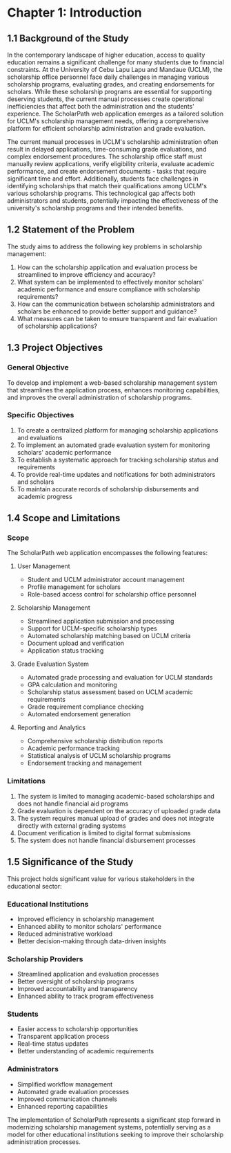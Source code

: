 # Chapter 1: Introduction

## 1.1 Background of the Study

In the contemporary landscape of higher education, access to quality education remains a significant challenge for many students due to financial constraints. At the University of Cebu Lapu Lapu and Mandaue (UCLM), the scholarship office personnel face daily challenges in managing various scholarship programs, evaluating grades, and creating endorsements for scholars. While these scholarship programs are essential for supporting deserving students, the current manual processes create operational inefficiencies that affect both the administration and the students' experience. The ScholarPath web application emerges as a tailored solution for UCLM's scholarship management needs, offering a comprehensive platform for efficient scholarship administration and grade evaluation.

The current manual processes in UCLM's scholarship administration often result in delayed applications, time-consuming grade evaluations, and complex endorsement procedures. The scholarship office staff must manually review applications, verify eligibility criteria, evaluate academic performance, and create endorsement documents - tasks that require significant time and effort. Additionally, students face challenges in identifying scholarships that match their qualifications among UCLM's various scholarship programs. This technological gap affects both administrators and students, potentially impacting the effectiveness of the university's scholarship programs and their intended benefits.

## 1.2 Statement of the Problem

The study aims to address the following key problems in scholarship management:

1. How can the scholarship application and evaluation process be streamlined to improve efficiency and accuracy?
2. What system can be implemented to effectively monitor scholars' academic performance and ensure compliance with scholarship requirements?
3. How can the communication between scholarship administrators and scholars be enhanced to provide better support and guidance?
4. What measures can be taken to ensure transparent and fair evaluation of scholarship applications?

## 1.3 Project Objectives

### General Objective
To develop and implement a web-based scholarship management system that streamlines the application process, enhances monitoring capabilities, and improves the overall administration of scholarship programs.

### Specific Objectives

1. To create a centralized platform for managing scholarship applications and evaluations
2. To implement an automated grade evaluation system for monitoring scholars' academic performance
3. To establish a systematic approach for tracking scholarship status and requirements
4. To provide real-time updates and notifications for both administrators and scholars
5. To maintain accurate records of scholarship disbursements and academic progress

## 1.4 Scope and Limitations

### Scope

The ScholarPath web application encompasses the following features:

1. User Management
   - Student and UCLM administrator account management
   - Profile management for scholars
   - Role-based access control for scholarship office personnel

2. Scholarship Management
   - Streamlined application submission and processing
   - Support for UCLM-specific scholarship types
   - Automated scholarship matching based on UCLM criteria
   - Document upload and verification
   - Application status tracking

3. Grade Evaluation System
   - Automated grade processing and evaluation for UCLM standards
   - GPA calculation and monitoring
   - Scholarship status assessment based on UCLM academic requirements
   - Grade requirement compliance checking
   - Automated endorsement generation

4. Reporting and Analytics
   - Comprehensive scholarship distribution reports
   - Academic performance tracking
   - Statistical analysis of UCLM scholarship programs
   - Endorsement tracking and management

### Limitations

1. The system is limited to managing academic-based scholarships and does not handle financial aid programs
2. Grade evaluation is dependent on the accuracy of uploaded grade data
3. The system requires manual upload of grades and does not integrate directly with external grading systems
4. Document verification is limited to digital format submissions
5. The system does not handle financial disbursement processes

## 1.5 Significance of the Study

This project holds significant value for various stakeholders in the educational sector:

### Educational Institutions
- Improved efficiency in scholarship management
- Enhanced ability to monitor scholars' performance
- Reduced administrative workload
- Better decision-making through data-driven insights

### Scholarship Providers
- Streamlined application and evaluation processes
- Better oversight of scholarship programs
- Improved accountability and transparency
- Enhanced ability to track program effectiveness

### Students
- Easier access to scholarship opportunities
- Transparent application process
- Real-time status updates
- Better understanding of academic requirements

### Administrators
- Simplified workflow management
- Automated grade evaluation processes
- Improved communication channels
- Enhanced reporting capabilities

The implementation of ScholarPath represents a significant step forward in modernizing scholarship management systems, potentially serving as a model for other educational institutions seeking to improve their scholarship administration processes.